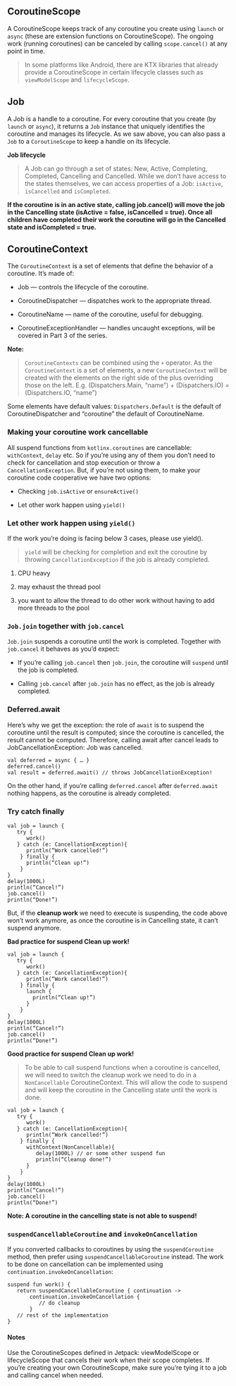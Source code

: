 ## CoroutineScope

A CoroutineScope keeps track of any coroutine you create using `launch` or `async` (these are extension functions on CoroutineScope). 
The ongoing work (running coroutines) can be canceled by calling `scope.cancel()` at any point in time.

>In some platforms like Android, 
> there are KTX libraries that already provide a CoroutineScope in certain lifecycle classes such as `viewModelScope` and `lifecycleScope`.

## Job

A Job is a handle to a coroutine. For every coroutine that you create (by `launch` or `async`), 
it returns a `Job` instance that uniquely identifies the coroutine and manages its lifecycle.
As we saw above, you can also pass a `Job` to a `CoroutineScope` to keep a handle on its lifecycle.

**Job lifecycle**

>A Job can go through a set of states: New, Active, Completing, Completed, Cancelling and Cancelled.
While we don’t have access to the states themselves,
we can access properties of a Job: `isActive`, `isCancelled` and `isCompleted`.

**If the coroutine is in an active state, calling job.cancel() will move the job in the Cancelling state (isActive = false, isCancelled = true).
Once all children have completed their work the coroutine will go in the Cancelled state and isCompleted = true.**

## CoroutineContext

The `CoroutineContext` is a set of elements that define the behavior of a coroutine. It’s made of:

- Job — controls the lifecycle of the coroutine.

- CoroutineDispatcher — dispatches work to the appropriate thread.

- CoroutineName — name of the coroutine, useful for debugging.

- CoroutineExceptionHandler — handles uncaught exceptions, will be covered in Part 3 of the series.

**Note:** 

>`CoroutineContexts` can be combined using the `+` operator. 
As the `CoroutineContext` is a set of elements, 
a new `CoroutineContext` will be created with the elements on the right side of the plus overriding those on the left.
E.g. (Dispatchers.Main, “name”) + (Dispatchers.IO) = (Dispatchers.IO, “name”)

Some elements have default values: `Dispatchers.Default` is the default of CoroutineDispatcher 
and “coroutine” the default of CoroutineName.

### Making your coroutine work cancellable

All suspend functions from `kotlinx.coroutines` are cancellable: `withContext`, `delay` etc. 
So if you’re using any of them you don’t need to check for cancellation and stop execution or throw a `CancellationException`. 
But, if you’re not using them, to make your coroutine code cooperative we have two options:

- Checking `job.isActive` or `ensureActive()`

- Let other work happen using `yield()`

### Let other work happen using `yield()`

If the work you’re doing is facing below 3 cases, please use yield().

>`yield` will be checking for completion and exit the coroutine by throwing `CancellationException` if the job is already completed.

1) CPU heavy

2) may exhaust the thread pool

3) you want to allow the thread to do other work without having to add more threads to the pool

### `Job.join` together with `job.cancel`

`Job.join` suspends a coroutine until the work is completed. Together with `job.cancel` it behaves as you’d expect:

- If you’re calling `job.cancel` then `job.join`, the coroutine will `suspend` until the job is completed.

- Calling `job.cancel` after `job.join` has no effect, as the job is already completed.

### Deferred.await

Here’s why we get the exception: the role of `await` is to suspend the coroutine until the result is computed; 
since the coroutine is cancelled, the result cannot be computed. Therefore, calling await after cancel leads to JobCancellationException: Job was cancelled.

```
val deferred = async { … }
deferred.cancel()
val result = deferred.await() // throws JobCancellationException!
```

On the other hand, if you’re calling `deferred.cancel` after `deferred.await` nothing happens, as the coroutine is already completed.

### Try catch finally

```
val job = launch {
   try {
      work()
   } catch (e: CancellationException){
      println(“Work cancelled!”)
    } finally {
      println(“Clean up!”)
    }
}
delay(1000L)
println(“Cancel!”)
job.cancel()
println(“Done!”)
```

But, if the **cleanup work** we need to execute is suspending, the code above won’t work anymore, 
as once the coroutine is in Cancelling state, it can’t suspend anymore.

**Bad practice for suspend Clean up work!**

```
val job = launch {
   try {
      work()
   } catch (e: CancellationException){
      println(“Work cancelled!”)
    } finally {
      launch {
        println(“Clean up!”)
      }
    }
}
delay(1000L)
println(“Cancel!”)
job.cancel()
println(“Done!”)
```

**Good practice for suspend Clean up work!**

>To be able to call suspend functions when a coroutine is cancelled, 
>we will need to switch the cleanup work we need to do in a `NonCancellable` CoroutineContext. 
> This will allow the code to suspend and will keep the coroutine in the Cancelling state until the work is done.

```
val job = launch {
   try {
      work()
   } catch (e: CancellationException){
      println(“Work cancelled!”)
    } finally {
      withContext(NonCancellable){
         delay(1000L) // or some other suspend fun 
         println(“Cleanup done!”)
      }
    }
}
delay(1000L)
println(“Cancel!”)
job.cancel()
println(“Done!”)
```

**Note: A coroutine in the cancelling state is not able to suspend!**

### `suspendCancellableCoroutine` and `invokeOnCancellation`

If you converted callbacks to coroutines by using the `suspendCoroutine` method, 
then prefer using `suspendCancellableCoroutine` instead. 
The work to be done on cancellation can be implemented using `continuation.invokeOnCancellation`:

```
suspend fun work() {
   return suspendCancellableCoroutine { continuation ->
       continuation.invokeOnCancellation { 
          // do cleanup
       }
   // rest of the implementation
}
```

#### Notes

Use the CoroutineScopes defined in Jetpack: viewModelScope or lifecycleScope that cancels their work when their scope completes. 
If you’re creating your own CoroutineScope, make sure you’re tying it to a job and calling cancel when needed.

